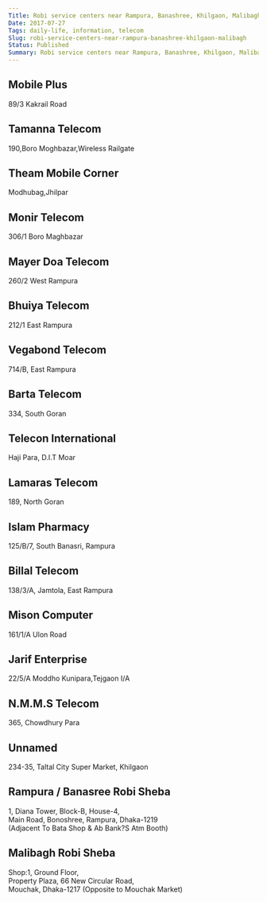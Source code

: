 ```yaml
---
Title: Robi service centers near Rampura, Banashree, Khilgaon, Malibagh
Date: 2017-07-27
Tags: daily-life, information, telecom
Slug: robi-service-centers-near-rampura-banashree-khilgaon-malibagh
Status: Published
Summary: Robi service centers near Rampura, Banashree, Khilgaon, Malibagh
---
```


## Mobile Plus
89/3 Kakrail Road

## Tamanna Telecom
190,Boro Moghbazar,Wireless Railgate

## Theam Mobile Corner
Modhubag,Jhilpar

## Monir Telecom
306/1 Boro Maghbazar

## Mayer Doa Telecom
260/2 West Rampura

## Bhuiya Telecom
212/1 East Rampura

## Vegabond Telecom
714/B, East Rampura

## Barta Telecom
334, South Goran

## Telecon International
Haji Para, D.I.T Moar

## Lamaras Telecom
189, North Goran

## Islam Pharmacy
125/B/7, South Banasri, Rampura

## Billal Telecom
138/3/A, Jamtola, East Rampura

## Mison Computer
161/1/A Ulon Road

## Jarif Enterprise
22/5/A Moddho Kunipara,Tejgaon I/A

## N.M.M.S Telecom
365, Chowdhury Para 

## Unnamed
234-35, Taltal City Super Market, Khilgaon

## Rampura / Banasree Robi Sheba
1, Diana Tower, Block-B, House-4,  
Main Road, Bonoshree, Rampura, Dhaka-1219   
(Adjacent To Bata Shop & Ab Bank?S Atm Booth)

## Malibagh Robi Sheba
Shop:1, Ground Floor,  
Property Plaza, 66 New Circular Road,  
Mouchak, Dhaka-1217 (Opposite to Mouchak Market)
